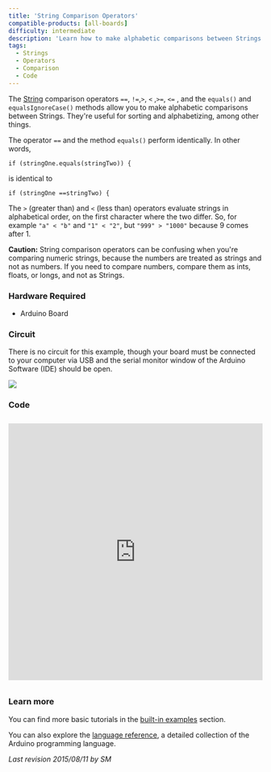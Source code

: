 ```yaml
---
title: 'String Comparison Operators'
compatible-products: [all-boards]
difficulty: intermediate
description: 'Learn how to make alphabetic comparisons between Strings. They are useful for sorting and alphabetizing, among other things.'
tags:
  - Strings
  - Operators
  - Comparison
  - Code
---
```


The [String](https://www.arduino.cc/en/Reference/StringObject) comparison operators `==`, `!=`,`>`, `<` ,`>=`, `<=` , and the `equals()` and `equalsIgnoreCase()` methods allow you to make alphabetic comparisons between Strings. They're useful for sorting and alphabetizing, among other things.

The operator `==` and the method `equals()` perform identically. In other words,

```arduino
if (stringOne.equals(stringTwo)) {
```

is identical to

```arduino
if (stringOne ==stringTwo) {
```

The `>` (greater than) and `<` (less than) operators evaluate strings in alphabetical order, on the first character where the two differ. So, for example `"a" < "b"` and `"1" < "2"`, but `"999" > "1000"` because 9 comes after 1.

**Caution:**
String comparison operators can be confusing when you're comparing numeric strings, because the numbers are treated as strings and not as numbers.  If you need to compare numbers, compare them as ints, floats, or longs, and not as Strings.

### Hardware Required

- Arduino Board

### Circuit

There is no circuit for this example, though your board must be connected to your computer via USB and the serial monitor window of the Arduino Software (IDE) should be open.

![](assets/circuit.png)


### Code

<iframe src='https://create.arduino.cc/example/builtin/08.Strings%5CStringComparisonOperators/StringComparisonOperators/preview?embed&snippet' style='height:510px;width:100%;margin:10px 0' frameborder='0'></iframe>

### Learn more

You can find more basic tutorials in the [built-in examples](/built-in-examples) section.

You can also explore the [language reference](https://www.arduino.cc/reference/en/), a detailed collection of the Arduino programming language.

*Last revision 2015/08/11 by SM*